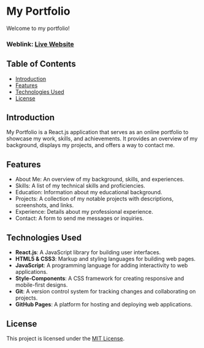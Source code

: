 # My Portfolio

Welcome to my portfolio!

### Weblink: [Live Website](https://changcui28.github.io/)

## Table of Contents

- [Introduction](#introduction)
- [Features](#features)
- [Technologies Used](#technologies-used)
- [License](#license)

## Introduction

My Portfolio is a React.js application that serves as an online portfolio to showcase my work, skills, and achievements. It provides an overview of my background, displays my projects, and offers a way to contact me.

## Features

- About Me: An overview of my background, skills, and experiences.
- Skills: A list of my technical skills and proficiencies.
- Education: Information about my educational background.
- Projects: A collection of my notable projects with descriptions, screenshots, and links.
- Experience: Details about my professional experience.
- Contact: A form to send me messages or inquiries.

## Technologies Used

- **React.js**: A JavaScript library for building user interfaces.
- **HTML5 & CSS3**: Markup and styling languages for building web pages.
- **JavaScript**: A programming language for adding interactivity to web applications.
- **Style-Components**: A CSS framework for creating responsive and mobile-first designs.
- **Git**: A version control system for tracking changes and collaborating on projects.
- **GitHub Pages**: A platform for hosting and deploying web applications.

## License

This project is licensed under the [MIT License](LICENSE).
